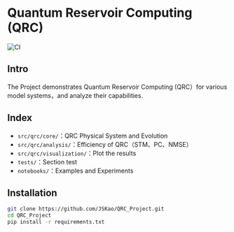 # Quantum Reservoir Computing (QRC)
![CI](https://github.com/JSKao/QRC_Project/actions/workflows/ci.yml/badge.svg)

## Intro
The Project demonstrates Quantum Reservoir Computing (QRC）for various model systems，and analyze their capabilities.

## Index
- `src/qrc/core/`：QRC Physical System and Evolution
- `src/qrc/analysis/`：Efficiency of QRC（STM、PC、NMSE）
- `src/qrc/visualization/`：Plot the results
- `tests/`：Section test
- `notebooks/`：Examples and Experiments

## Installation
```bash
git clone https://github.com/JSKao/QRC_Project.git
cd QRC_Project
pip install -r requirements.txt
